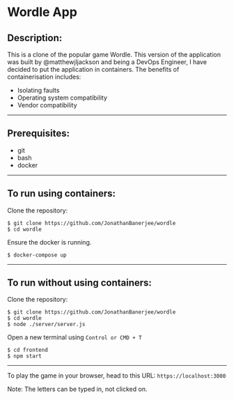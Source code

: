   # **Wordle App**

## Description:
This is a clone of the popular game Wordle. This version of the application was built by @matthewjljackson
and being a DevOps Engineer, I have decided to put the application in containers. The benefits of containerisation 
includes:

* Isolating faults
* Operating system compatibility
* Vendor compatibility 

---

## Prerequisites:
* git 
* bash
* docker 

---

## To run using containers: 

Clone the repository: 
```
$ git clone https://github.com/JonathanBanerjee/wordle
$ cd wordle 
```
Ensure the docker is running.

``` 
$ docker-compose up 
```
---
## To run without using containers: 
Clone the repository:
```
$ git clone https://github.com/JonathanBanerjee/wordle
$ cd wordle
$ node ./server/server.js
```

Open a new terminal using ``` Control or CMD + T ```

```
$ cd frontend
$ npm start
``` 
---

To play the game in your browser, head to this URL:
`https://localhost:3000`

Note: The letters can be typed in, not clicked on. 
